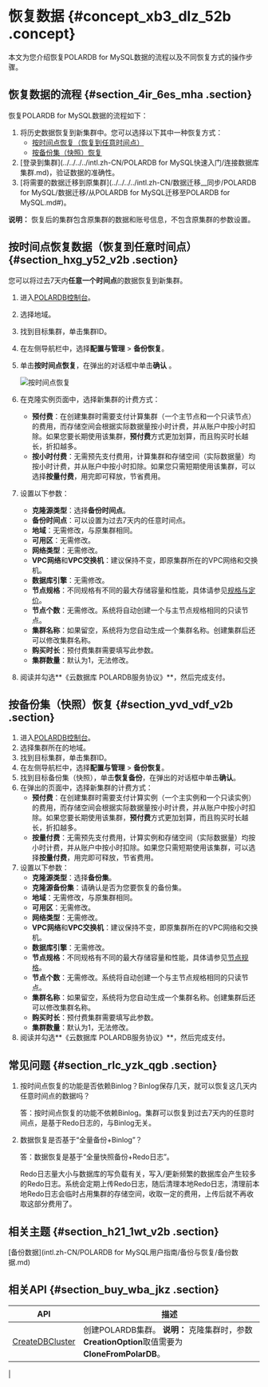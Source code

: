 # 恢复数据 {#concept_xb3_dlz_52b .concept}

本文为您介绍恢复POLARDB for MySQL数据的流程以及不同恢复方式的操作步骤。

## 恢复数据的流程 {#section_4ir_6es_mha .section}

恢复POLARDB for MySQL数据的流程如下：

1.  将历史数据恢复到新集群中。您可以选择以下其中一种恢复方式：
    -   [按时间点恢复（恢复到任意时间点）](#)
    -   [按备份集（快照）恢复](#)
2.  [登录到集群](../../../../intl.zh-CN/POLARDB for MySQL快速入门/连接数据库集群.md)，验证数据的准确性。
3.  [将需要的数据迁移到原集群](../../../../intl.zh-CN/数据迁移__同步/POLARDB for MySQL/数据迁移/从POLARDB for MySQL迁移至POLARDB for MySQL.md#)。

**说明：** 恢复后的集群包含原集群的数据和账号信息，不包含原集群的参数设置。

## 按时间点恢复数据（恢复到任意时间点） {#section_hxg_y52_v2b .section}

您可以将过去7天内**任意一个时间点**的数据恢复到新集群。

1.  进入[POLARDB控制台](https://polardb.console.aliyun.com/)。
2.  选择地域。
3.  找到目标集群，单击集群ID。
4.  在左侧导航栏中，选择**配置与管理** \> **备份恢复**。
5.  单击**按时间点恢复**，在弹出的对话框中单击**确认** 。

    ![按时间点恢复](http://static-aliyun-doc.oss-cn-hangzhou.aliyuncs.com/assets/img/17710/156689180534703_zh-CN.png)

6.  在克隆实例页面中，选择新集群的计费方式：
    -   **预付费**：在创建集群时需要支付计算集群（一个主节点和一个只读节点）的费用，而存储空间会根据实际数据量按小时计费，并从账户中按小时扣除。如果您要长期使用该集群，**预付费**方式更加划算，而且购买时长越长，折扣越多。
    -   **按小时付费**：无需预先支付费用，计算集群和存储空间（实际数据量）均按小时计费，并从账户中按小时扣除。如果您只需短期使用该集群，可以选择**按量付费**，用完即可释放，节省费用。
7.  设置以下参数：
    -   **克隆源类型**：选择**备份时间点**。
    -   **备份时间点**：可以设置为过去7天内的任意时间点。
    -   **地域**：无需修改，与原集群相同。
    -   **可用区**：无需修改。
    -   **网络类型**：无需修改。
    -   **VPC网络**和**VPC交换机**：建议保持不变，即原集群所在的VPC网络和交换机。
    -   **数据库引擎**：无需修改。
    -   **节点规格**：不同规格有不同的最大存储容量和性能，具体请参见[规格与定价](../../../../intl.zh-CN/产品定价/规格与定价.md#)。
    -   **节点个数**：无需修改。系统将自动创建一个与主节点规格相同的只读节点。
    -   **集群名称**：如果留空，系统将为您自动生成一个集群名称。创建集群后还可以修改集群名称。
    -   **购买时长**：预付费集群需要填写此参数。
    -   **集群数量**：默认为1，无法修改。
8.  阅读并勾选**《云数据库 POLARDB服务协议》**，然后完成支付。

## 按备份集（快照）恢复 {#section_yvd_vdf_v2b .section}

1.  进入[POLARDB控制台](https://polardb.console.aliyun.com/)。
2.  选择集群所在的地域。
3.  找到目标集群，单击集群ID。
4.  在左侧导航栏中，选择**配置与管理** \> **备份恢复**。
5.  找到目标备份集（快照），单击**恢复备份**，在弹出的对话框中单击**确认**。
6.  在弹出的页面中，选择新集群的计费方式：
    -   **预付费**：在创建集群时需要支付计算实例（一个主实例和一个只读实例）的费用，而存储空间会根据实际数据量按小时计费，并从账户中按小时扣除。如果您要长期使用该集群，**预付费**方式更加划算，而且购买时长越长，折扣越多。
    -   **按量付费**：无需预先支付费用，计算实例和存储空间（实际数据量）均按小时计费，并从账户中按小时扣除。如果您只需短期使用该集群，可以选择**按量付费**，用完即可释放，节省费用。
7.  设置以下参数：
    -   **克隆源类型**：选择**备份集**。
    -   **克隆源备份集**：请确认是否为您要恢复的备份集。
    -   **地域**：无需修改，与原集群相同。
    -   **可用区**：无需修改。
    -   **网络类型**：无需修改。
    -   **VPC网络**和**VPC交换机**：建议保持不变，即原集群所在的VPC网络和交换机。
    -   **数据库引擎**：无需修改。
    -   **节点规格**：不同规格有不同的最大存储容量和性能，具体请参见[节点规格](../../../../intl.zh-CN/产品定价/规格与定价.md#)。
    -   **节点个数**：无需修改。系统将自动创建一个与主节点规格相同的只读节点。
    -   **集群名称**：如果留空，系统将为您自动生成一个集群名称。创建集群后还可以修改集群名称。
    -   **购买时长**：预付费集群需要填写此参数。
    -   **集群数量**：默认为1，无法修改。
8.  阅读并勾选**《云数据库 POLARDB服务协议》**，然后完成支付。

## 常见问题 {#section_rlc_yzk_qgb .section}

1.  按时间点恢复的功能是否依赖Binlog？Binlog保存几天，就可以恢复这几天内任意时间点的数据吗？

    答：按时间点恢复的功能不依赖Binlog。集群可以恢复到过去7天内的任意时间点，是基于Redo日志的，与Binlog无关。

2.  数据恢复是否基于“全量备份+Binlog”？

    答：数据恢复是基于“全量快照备份+Redo日志”。

    Redo日志量大小与数据库的写负载有关，写入/更新频繁的数据库会产生较多的Redo日志。系统会定期上传Redo日志，随后清理本地Redo日志，清理前本地Redo日志会临时占用集群的存储空间，收取一定的费用，上传后就不再收取这部分费用了。


## 相关主题 {#section_h21_1wt_v2b .section}

[备份数据](intl.zh-CN/POLARDB for MySQL用户指南/备份与恢复/备份数据.md)

## 相关API {#section_buy_wba_jkz .section}

|API|描述|
|---|--|
|[CreateDBCluster](../../../../intl.zh-CN/API参考/集群管理/CreateDBCluster.md#)|创建POLARDB集群。 **说明：** 克隆集群时，参数**CreationOption**取值需要为**CloneFromPolarDB**。

 |

